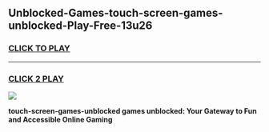 
## Unblocked-Games-touch-screen-games-unblocked-Play-Free-13u26
<h3>
<a href="https://premium76.site?title=touch-screen-games-unblocked&ref=09A">CLICK TO PLAY</a></h3>
<hr>

<h3>
<a href="https://premium76.site?title=touch-screen-games-unblocked&ref=09A">CLICK 2 PLAY</a>
  
</h3>

<a href="https://premium76.site?title=touch-screen-games-unblocked&ref=09A"><img src="https://clearcache.store/games.png"></a>


**touch-screen-games-unblocked games unblocked: Your Gateway to Fun and Accessible Online Gaming**
